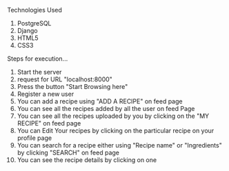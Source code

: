 Technologies Used

1) PostgreSQL
2) Django
3) HTML5
4) CSS3

Steps for execution...

1) Start the server
2) request for URL "localhost:8000"
3) Press the button "Start Browsing here"
4) Register a new user
5) You can add a recipe using "ADD A RECIPE" on feed page
6) You can see all the recipes added by all the user on feed Page
7) You can see all the recipes uploaded by you by clicking on the "MY RECIPE" on feed page
8) You can Edit Your recipes by clicking on the particular recipe on your profile page
9) You can search for a recipe either using "Recipe name" or "Ingredients" by clicking "SEARCH" on feed page
10) You can see the recipe details by clicking on one
